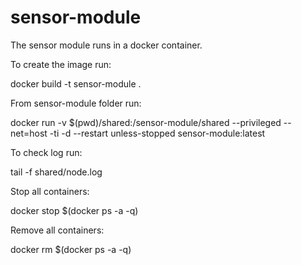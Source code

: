 # sensor-module
The sensor module runs in a docker container. 

To create the image run:

docker build -t sensor-module .

From sensor-module folder run:

docker run -v $(pwd)/shared:/sensor-module/shared --privileged --net=host -ti -d --restart unless-stopped sensor-module:latest

To check log run:

tail -f shared/node.log

Stop all containers:

docker stop $(docker ps -a -q)

Remove all containers:

docker rm $(docker ps -a -q)
